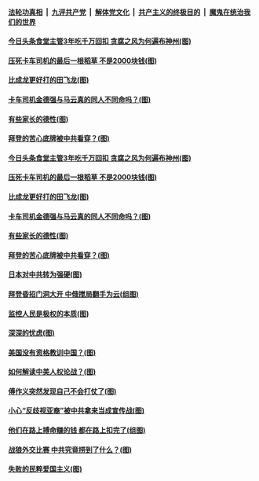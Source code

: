 

####  [法轮功真相](../../../../basic/blob/master/README.md?t=04161431) &nbsp;|&nbsp; [九评共产党](../../../../9ping.md/blob/master/README.md?t=04161431) &nbsp;|&nbsp; [解体党文化](../../../../jtdwh.md/blob/master/README.md?t=04161431)  &nbsp;|&nbsp; [共产主义的终极目的](../../../../gczydzjmd.md/blob/master/README.md?t=04161431) &nbsp;|&nbsp; [魔鬼在统治我们的世界](../../../../mgztzwmdsj.md/blob/master/README.md?t=04161431) 

#### [今日头条食堂主管3年吃千万回扣 贪腐之风为何遍布神州(图)](../pages/p4/968903.md?t=04161431) 

#### [压死卡车司机的最后一根稻草 不是2000块钱(图)](../pages/p4/968897.md?t=04161431) 

#### [比成龙更好打的田飞龙(图)](../pages/p4/968896.md?t=04161431) 

#### [卡车司机金德强与马云真的同人不同命吗？(图)](../pages/p4/968877.md?t=04161431) 

#### [有些家长的德性(图)](../pages/p4/968879.md?t=04161431) 

#### [拜登的苦心底牌被中共看穿？(图)](../pages/p4/968867.md?t=04161431) 

#### [今日头条食堂主管3年吃千万回扣 贪腐之风为何遍布神州(图)](../pages/p4/968903.md?t=04161431) 


#### [压死卡车司机的最后一根稻草 不是2000块钱(图)](../pages/p4/968897.md?t=04161431) 

#### [比成龙更好打的田飞龙(图)](../pages/p4/968896.md?t=04161431) 

#### [卡车司机金德强与马云真的同人不同命吗？(图)](../pages/p4/968877.md?t=04161431) 

#### [有些家长的德性(图)](../pages/p4/968879.md?t=04161431) 

#### [拜登的苦心底牌被中共看穿？(图)](../pages/p4/968867.md?t=04161431) 

#### [日本对中共转为强硬(图)](../pages/p4/968863.md?t=04161431) 

#### [拜登昏招门洞大开 中俄搅局翻手为云(组图)](../pages/p4/968352.md?t=04161431) 

#### [监控人民是极权的本质(图)](../pages/p4/968804.md?t=04161431) 

#### [深深的忧虑(图)](../pages/p4/968802.md?t=04161431) 

#### [美国没有资格教训中国？(图)](../pages/p4/968800.md?t=04161431) 

#### [如何解读中美人权论战？(图)](../pages/p4/968799.md?t=04161431) 

#### [傅作义突然发现自己不会打仗了(图)](../pages/p4/968793.md?t=04161431) 


#### [小心“反歧视亚裔”被中共拿来当成宣传战(图)](../pages/p4/968670.md?t=04161431) 


#### [他们在路上搏命赚的钱 都在路上扣完了(组图)](../pages/p4/968677.md?t=04161431) 

#### [战狼外交比赛 中共究竟捞到了什么？(图)](../pages/p4/968667.md?t=04161431) 

#### [失败的民粹爱国主义(图)](../pages/p4/968675.md?t=04161431) 

